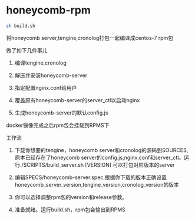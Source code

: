 # honeycomb-rpm

```sh
sh build.sh
```

将honeycomb server,tengine,cronolog打包一起编译成centos-7 rpm包

做了如下几件事儿

1. 编译tengine,cronolog

2. 解压并安装honeycomb-server

3. 指定配置nginx.conf给用户

4. 覆盖原有honeycomb-server的server_ctl以启动nginx

5. 生成honeycomb-server的默认config.js

docker镜像完成之后rpm包会挂载到RPMS下

工作流

1. 下载你想要的tengine，honeycomb server和cronolog的源码到SOURCES,原本已经存在了honeycomb server的config.js,nginx.conf和server_ctl。运行./SCRIPTS/build_server.sh [VERSION] 可以打包对应版本的server

2. 编辑SPECS/honeycomb-server.spec,根据你下载的版本正确设置honeycomb_server_version,tengine_version,cronolog_version的版本

3. 你可以选择调整rpm包的version和release参数。

4. 准备就绪。运行build.sh，rpm包会输出到RPMS
